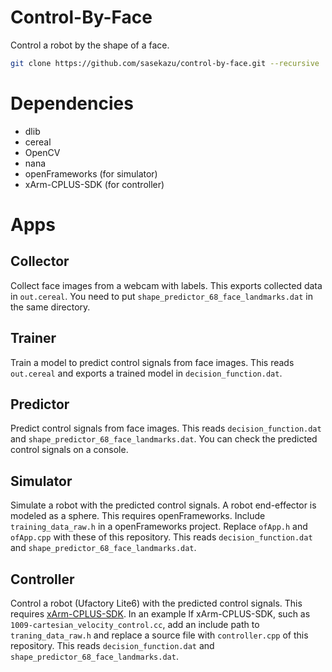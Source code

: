 # Control-By-Face
Control a robot by the shape of a face.

```bash
git clone https://github.com/sasekazu/control-by-face.git --recursive
```

# Dependencies
- dlib
- cereal
- OpenCV
- nana
- openFrameworks (for simulator)
- xArm-CPLUS-SDK (for controller)

# Apps
## Collector
Collect face images from a webcam with labels.
This exports collected data in `out.cereal`.
You need to put `shape_predictor_68_face_landmarks.dat` in the same directory.

## Trainer
Train a model to predict control signals from face images.
This reads `out.cereal` and exports a trained model in `decision_function.dat`.

## Predictor
Predict control signals from face images.
This reads `decision_function.dat` and `shape_predictor_68_face_landmarks.dat`.
You can check the predicted control signals on a console.

## Simulator
Simulate a robot with the predicted control signals.
A robot end-effector is modeled as a sphere.
This requires openFrameworks.
Include `training_data_raw.h` in a openFrameworks project.
Replace `ofApp.h` and `ofApp.cpp` with these of this repository.
This reads `decision_function.dat` and `shape_predictor_68_face_landmarks.dat`.

## Controller
Control a robot (Ufactory Lite6) with the predicted control signals.
This requires [xArm-CPLUS-SDK](https://github.com/xArm-Developer/xArm-CPLUS-SDK).
In an example lf xArm-CPLUS-SDK, such as `1009-cartesian_velocity_control.cc`, add an include path to `traning_data_raw.h` and replace a source file with `controller.cpp` of this repository.
This reads `decision_function.dat` and `shape_predictor_68_face_landmarks.dat`.
